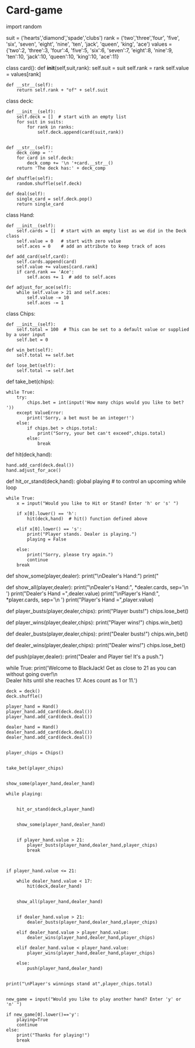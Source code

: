 # Card-game

import random

suit = ('hearts','diamond','spade','clubs')
rank = ('two','three','four', 'five', 'six', 'seven', 'eight', 'nine', 'ten', 'jack', 'queen', 'king', 'ace')
values = {'two':2, 'three':3, 'four':4, 'five':5, 'six':6, 'seven':7, 'eight':8, 'nine':9, 'ten':10, 'jack':10,
         'queen':10, 'king':10, 'ace':11}

class card():
    def __init__(self,suit,rank):
        self.suit = suit
        self.rank = rank
        self.value = values[rank]
        
    def __str__(self):
        return self.rank + "of" + self.suit
    
class deck:
    
    def __init__(self):
        self.deck = []  # start with an empty list
        for suit in suits:
            for rank in ranks:
                self.deck.append(card(suit,rank))  
               
    
    def __str__(self):
        deck_comp = '' 
        for card in self.deck:
            deck_comp += '\n '+card.__str__()
        return 'The deck has:' + deck_comp

    def shuffle(self):
        random.shuffle(self.deck)
        
    def deal(self):
        single_card = self.deck.pop()
        return single_card
    
class Hand:
    
    def __init__(self):
        self.cards = []  # start with an empty list as we did in the Deck class
        self.value = 0   # start with zero value
        self.aces = 0    # add an attribute to keep track of aces
    
    def add_card(self,card):
        self.cards.append(card)
        self.value += values[card.rank]
        if card.rank == 'Ace':
            self.aces += 1  # add to self.aces
    
    def adjust_for_ace(self):
        while self.value > 21 and self.aces:
            self.value -= 10
            self.aces -= 1 
            
class Chips:
    
    def __init__(self):
        self.total = 100  # This can be set to a default value or supplied by a user input
        self.bet = 0
        
    def win_bet(self):
        self.total += self.bet
    
    def lose_bet(self):
        self.total -= self.bet
        
def take_bet(chips):
    
    while True:
        try:
            chips.bet = int(input('How many chips would you like to bet? '))
        except ValueError:
            print('Sorry, a bet must be an integer!')
        else:
            if chips.bet > chips.total:
                print("Sorry, your bet can't exceed",chips.total)
            else:
                break
def hit(deck,hand):
    
    hand.add_card(deck.deal())
    hand.adjust_for_ace()

def hit_or_stand(deck,hand):
    global playing  # to control an upcoming while loop
    
    while True:
        x = input("Would you like to Hit or Stand? Enter 'h' or 's' ")
        
        if x[0].lower() == 'h':
            hit(deck,hand)  # hit() function defined above

        elif x[0].lower() == 's':
            print("Player stands. Dealer is playing.")
            playing = False

        else:
            print("Sorry, please try again.")
            continue
        break

def show_some(player,dealer):
    print("\nDealer's Hand:")
    print(" <card hidden>")
    print('',dealer.cards[1])  
    print("\nPlayer's Hand:", *player.cards, sep='\n ')
    
def show_all(player,dealer):
    print("\nDealer's Hand:", *dealer.cards, sep='\n ')
    print("Dealer's Hand =",dealer.value)
    print("\nPlayer's Hand:", *player.cards, sep='\n ')
    print("Player's Hand =",player.value)
    
def player_busts(player,dealer,chips):
    print("Player busts!")
    chips.lose_bet()

def player_wins(player,dealer,chips):
    print("Player wins!")
    chips.win_bet()

def dealer_busts(player,dealer,chips):
    print("Dealer busts!")
    chips.win_bet()
    
def dealer_wins(player,dealer,chips):
    print("Dealer wins!")
    chips.lose_bet()
    
def push(player,dealer):
    print("Dealer and Player tie! It's a push.")
    
while True:
    print('Welcome to BlackJack! Get as close to 21 as you can without going over!\n\
    Dealer hits until she reaches 17. Aces count as 1 or 11.')
    
    
    deck = deck()
    deck.shuffle()
    
    player_hand = Hand()
    player_hand.add_card(deck.deal())
    player_hand.add_card(deck.deal())
    
    dealer_hand = Hand()
    dealer_hand.add_card(deck.deal())
    dealer_hand.add_card(deck.deal())
            
    
    player_chips = Chips()   
    
   
    take_bet(player_chips)
    
   
    show_some(player_hand,dealer_hand)
    
    while playing:  
        
        
        hit_or_stand(deck,player_hand) 
        
        
        show_some(player_hand,dealer_hand)  
        
       
        if player_hand.value > 21:
            player_busts(player_hand,dealer_hand,player_chips)
            break        


    
    if player_hand.value <= 21:
        
        while dealer_hand.value < 17:
            hit(deck,dealer_hand)    
    
       
        show_all(player_hand,dealer_hand)
        
        
        if dealer_hand.value > 21:
            dealer_busts(player_hand,dealer_hand,player_chips)

        elif dealer_hand.value > player_hand.value:
            dealer_wins(player_hand,dealer_hand,player_chips)

        elif dealer_hand.value < player_hand.value:
            player_wins(player_hand,dealer_hand,player_chips)

        else:
            push(player_hand,dealer_hand)        
    
  
    print("\nPlayer's winnings stand at",player_chips.total)
    

    new_game = input("Would you like to play another hand? Enter 'y' or 'n' ")
    
    if new_game[0].lower()=='y':
        playing=True
        continue
    else:
        print("Thanks for playing!")
        break
